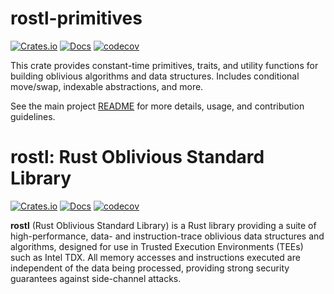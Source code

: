 # rostl-primitives
[![Crates.io](https://img.shields.io/crates/v/rostl-primitives.svg)](https://crates.io/crates/rostl-primitives)
[![Docs](https://docs.rs/rostl-primitives/badge.svg)](https://docs.rs/rostl-primitives)
[![codecov](https://codecov.io/gh/obliviouslabs/rostl/graph/badge.svg?token=P4O03Z6M5X)](https://codecov.io/gh/obliviouslabs/rostl)

This crate provides constant-time primitives, traits, and utility functions for building oblivious algorithms and data structures. Includes conditional move/swap, indexable abstractions, and more.

See the main project [README](https://github.com/obliviouslabs/rostl/) for more details, usage, and contribution guidelines.

# rostl: Rust Oblivious Standard Library

[![Crates.io](https://img.shields.io/crates/v/rostl-datastructures.svg)](https://crates.io/crates/rostl-datastructures)
[![Docs](https://docs.rs/rostl-datastructures/badge.svg)](https://docs.rs/rostl-datastructures)
[![codecov](https://codecov.io/gh/obliviouslabs/rostl/graph/badge.svg?token=P4O03Z6M5X)](https://codecov.io/gh/obliviouslabs/rostl)

**rostl** (Rust Oblivious Standard Library) is a Rust library providing a suite of high-performance, data- and instruction-trace oblivious data structures and algorithms, designed for use in Trusted Execution Environments (TEEs) such as Intel TDX. All memory accesses and instructions executed are independent of the data being processed, providing strong security guarantees against side-channel attacks.
